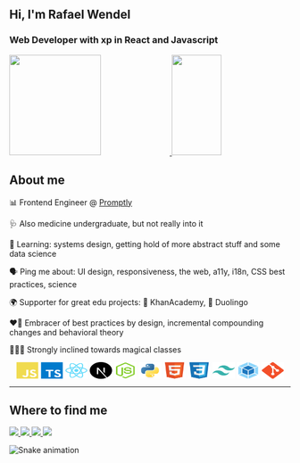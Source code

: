## Hi, I'm Rafael Wendel

### Web Developer with xp in React and Javascript

<div height="190em">
  <a href="https://github.com/rafawendel">
    <img height="180em" width="57%" src="https://github-readme-stats.vercel.app/api?username=rafawendel&show_icons=true&theme=dracula&include_all_commits=true&count_private=true&hide=stars">
    <img height="180em" width="42%" src="https://github-readme-stats.vercel.app/api/top-langs/?username=rafawendel&layout=compact&langs_count=7&theme=dracula">
  </a>
</div>

## About me

📊 Frontend Engineer @ [Promptly](https://www.promptlyhealth.com/en/)

🩺 Also medicine undergraduate, but not really into it

🌱 Learning: systems design, getting hold of more abstract stuff and some data science

🗣 Ping me about: UI design, responsiveness, the web, a11y, i18n, CSS best practices, science

🌍 Supporter for great edu projects: 🌷 KhanAcademy, 🦉 Duolingo

❤️‍🔥 Embracer of best practices by design, incremental compounding changes and behavioral theory

🧙🏼‍♂️ Strongly inclined towards magical classes

<!-- Dev Badges -->
<div width="100%" align="center">
  <img align="center" alt="Javascript Icon" title="Javascript" height="30" width="40" src="https://raw.githubusercontent.com/devicons/devicon/master/icons/javascript/javascript-plain.svg">
  <img align="center" alt="Typescript Icon" title="Typescript" height="30" width="40" src="https://raw.githubusercontent.com/devicons/devicon/master/icons/typescript/typescript-plain.svg">
  <img align="center" alt="React Icon" title="React" height="30" width="40" src="https://raw.githubusercontent.com/devicons/devicon/master/icons/react/react-original.svg">
  <img align="center" alt="Next.js Icon" title="Next.js" height="30" width="40" src="https://raw.githubusercontent.com/devicons/devicon/master/icons/nextjs/nextjs-original.svg">
  <img align="center" alt="Node.js Icon" title="Node.js" height="30" width="40" src="https://raw.githubusercontent.com/devicons/devicon/master/icons/nodejs/nodejs-original.svg">
  <img align="center" alt="Python Icon" title="Python" height="30" width="40" src="https://raw.githubusercontent.com/devicons/devicon/master/icons/python/python-original.svg">
  <img align="center" alt="HTML Icon" title="HTML" height="30" width="40" src="https://raw.githubusercontent.com/devicons/devicon/master/icons/html5/html5-original.svg">
  <img align="center" alt="CSS Icon" title="CSS" height="30" width="40" src="https://raw.githubusercontent.com/devicons/devicon/master/icons/css3/css3-original.svg">
  <img align="center" alt="TailwindCSS Icon" title="TailwindCSS" height="30" width="40" src="https://raw.githubusercontent.com/devicons/devicon/master/icons/tailwindcss/tailwindcss-plain.svg">
  <img align="center" alt="Webpack Icon" title="Webpack" height="30" width="40" src="https://raw.githubusercontent.com/devicons/devicon/master/icons/webpack/webpack-original.svg">
  <img align="center" alt="Git Icon" title="Git" height="30" width="40" src="https://raw.githubusercontent.com/devicons/devicon/master/icons/git/git-original.svg">
</div>

---

## Where to find me

<!-- Social Badges -->
<div>
  <a href="mailto:rafawendel2010+github@gmail.com" target="_blank" title="Gmail">
    <img src="https://img.shields.io/badge/Gmail-D14836?style=for-the-badge&logo=gmail&logoColor=white">
  </a>
  <a href="https://www.linkedin.com/in/rafawendel/" target="_blank" title="LinkedIn">
    <img src="https://img.shields.io/badge/LinkedIn-0077B5?style=for-the-badge&logo=linkedin&logoColor=white">
  </a>
  <a href="https://instagram.com/rafawendel2010" target="_blank" title="Instagram">
    <img src="https://img.shields.io/badge/-Instagram-%23E4405F?style=for-the-badge&logo=instagram&logoColor=white">
  </a>
  <a href="https://dev.to/rafawendel" target="_blank" title="Dev.to">
    <img src="https://img.shields.io/badge/dev.to-0A0A0A?style=for-the-badge&logo=dev.to&logoColor=white">
  </a>
</div>

![Snake animation](https://github.com/rafawendel/rafawendel/blob/output/github-contribution-grid-snake.svg)
